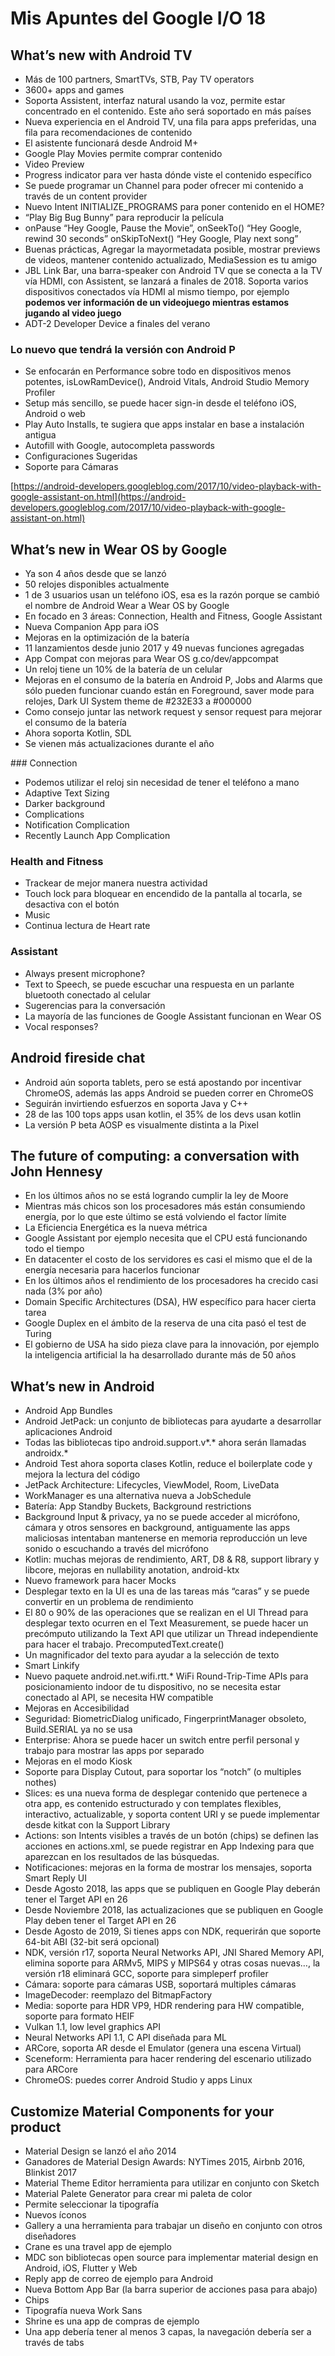 # Mis Apuntes del Google I/O 18

## What’s new with Android TV

- Más de 100 partners, SmartTVs, STB, Pay TV operators
- 3600+ apps and games
- Soporta Assistent, interfaz natural usando la voz, permite estar concentrado en el contenido. Este año será soportado en más países
- Nueva experiencia en el Android TV, una fila para apps preferidas, una fila para recomendaciones de contenido
- El asistente funcionará desde Android M+
- Google Play Movies permite comprar contenido
- Video Preview
- Progress indicator para ver hasta dónde viste el contenido específico
- Se puede programar un Channel para poder ofrecer mi contenido a través de un content provider
- Nuevo Intent INITIALIZE_PROGRAMS para poner contenido en el HOME?
- “Play Big Bug Bunny” para reproducir la película
-  onPause “Hey Google, Pause the Movie”, onSeekTo() “Hey Google, rewind 30 seconds” onSkipToNext() “Hey Google, Play next song”
- Buenas prácticas, Agregar la mayormetadata posible, mostrar previews de videos, mantener contenido actualizado, MediaSession es tu amigo
- JBL Link Bar, una barra-speaker con Android TV que se conecta a la TV vía HDMI, con Assistent, se lanzará a finales de 2018. Soporta varios dispositivos conectados vía HDMI al mismo tiempo, por ejemplo **podemos ver información de un videojuego mientras estamos jugando al video juego**
- ADT-2 Developer Device a finales del verano

### Lo nuevo que tendrá la versión con Android P
- Se enfocarán en Performance sobre todo en dispositivos menos potentes, isLowRamDevice(), Android Vitals, Android Studio Memory Profiler
- Setup más sencillo, se puede hacer sign-in desde el teléfono iOS, Android o web
- Play Auto Installs, te sugiera que apps instalar en base a instalación antigua
- Autofill with Google, autocompleta passwords
- Configuraciones Sugeridas
- Soporte para Cámaras

[https://android-developers.googleblog.com/2017/10/video-playback-with-google-assistant-on.html](https://android-developers.googleblog.com/2017/10/video-playback-with-google-assistant-on.html)

## What’s new in Wear OS by Google

- Ya son 4 años desde que se lanzó
- 50 relojes disponibles actualmente
- 1 de 3 usuarios usan un teléfono iOS, esa es la razón porque se cambió el nombre de Android Wear a Wear OS by Google
- En focado en 3 áreas: Connection, Health and Fitness, Google Assistant
- Nueva Companion App para iOS
- Mejoras en la optimización de la batería
- 11 lanzamientos desde junio 2017 y 49 nuevas funciones agregadas
- App Compat con mejoras para Wear OS g.co/dev/appcompat
- Un reloj tiene un 10% de la batería de un celular
- Mejoras en el consumo de la batería en Android P, Jobs and Alarms que sólo pueden funcionar cuando están en Foreground, saver mode para relojes, Dark UI System theme de #232E33 a #000000
- Como consejo juntar las network request y sensor request para mejorar el consumo de la batería
- Ahora soporta Kotlin, SDL
- Se vienen más actualizaciones durante el año

### Connection
- Podemos utilizar el reloj sin necesidad de tener el teléfono a mano
- Adaptive Text Sizing
- Darker background
- Complications
- Notification Complication
- Recently Launch App Complication

### Health and Fitness
- Trackear de mejor manera nuestra actividad
- Touch lock para bloquear en encendido de la pantalla al tocarla, se desactiva con el botón
- Music
- Continua lectura de Heart rate

### Assistant
- Always present microphone?
- Text to Speech, se puede escuchar una respuesta en un parlante bluetooth conectado al celular
- Sugerencias para la conversación
- La mayoría de las funciones de Google Assistant funcionan en Wear OS
- Vocal responses?

## Android fireside chat

- Android aún soporta tablets, pero se está apostando por incentivar ChromeOS, además las apps Android se pueden correr en ChromeOS
- Seguirán invirtiendo esfuerzos en soporta Java y C++
- 28 de las 100 tops apps usan kotlin, el 35% de los devs usan kotlin
- La versión P beta AOSP es visualmente distinta a la Pixel

## The future of computing: a conversation with John Hennesy

- En los últimos años no se está logrando cumplir la ley de Moore
- Mientras más chicos son los procesadores más están consumiendo energía, por lo que este último se está volviendo el factor límite
- La Eficiencia Energética es la nueva métrica
- Google Assistant por ejemplo necesita que el CPU está funcionando todo el tiempo
- En datacenter el costo de los servidores es casi el mismo que el de la energía necesaria para hacerlos funcionar
- En los últimos años el rendimiento de los procesadores ha crecido casi nada (3% por año)
- Domain Specific Architectures (DSA), HW específico para hacer cierta tarea
- Google Duplex en el ámbito de la reserva de una cita pasó el test de Turing
- El gobierno de USA ha sido pieza clave para la innovación, por ejemplo la inteligencia artificial la ha desarrollado durante más de 50 años

## What’s new in Android

- Android App Bundles
- Android JetPack: un conjunto de bibliotecas para ayudarte a desarrollar aplicaciones Android
- Todas las bibliotecas tipo android.support.v\*.\* ahora serán llamadas androidx.\*
- Android Test ahora soporta clases Kotlin, reduce el boilerplate code y mejora la lectura del código
- JetPack Architecture: Lifecycles, ViewModel, Room, LiveData
- WorkManager es una alternativa nueva a JobSchedule
- Batería: App Standby Buckets, Background restrictions
- Background Input & privacy, ya no se puede acceder al micrófono, cámara y otros sensores en background, antiguamente las apps maliciosas intentaban mantenerse en memoria reproducción un leve sonido o escuchando a través del micrófono
- Kotlin: muchas mejoras de rendimiento, ART, D8 & R8, support library y libcore, mejoras en nullability anotation, android-ktx
- Nuevo framework para hacer Mocks
- Desplegar texto en la UI es una de las tareas más “caras” y se puede convertir en un problema de rendimiento
- El 80 o 90% de las operaciones que se realizan en el UI Thread para desplegar texto ocurren en el Text Measurement, se puede hacer un precómputo utilizando la Text API que utilizar un Thread independiente para hacer el trabajo. PrecomputedText.create()
- Un magnificador del texto para ayudar a la selección de texto
- Smart Linkify
- Nuevo paquete android.net.wifi.rtt.\* WiFi Round-Trip-Time APIs para posicionamiento indoor de tu dispositivo, no se necesita estar conectado al API, se necesita HW compatible
- Mejoras en Accesibilidad
- Seguridad: BiometricDialog unificado, FingerprintManager obsoleto, Build.SERIAL ya no se usa
- Enterprise: Ahora se puede hacer un switch entre perfil personal y trabajo para mostrar las apps por separado
- Mejoras en el modo Kiosk
- Soporte para Display Cutout, para soportar los “notch” (o multiples nothes)
- Slices: es una nueva forma de desplegar contenido que pertenece a otra app, es contenido estructurado y con templates flexibles, interactivo, actualizable, y soporta content URI y se puede implementar desde kitkat con la Support Library
- Actions: son Intents visibles a través de un botón (chips) se definen las acciones en actions.xml, se puede registrar en App Indexing para que aparezcan en los resultados de las búsquedas.
- Notificaciones: mejoras en la forma de mostrar los mensajes, soporta Smart Reply UI
- Desde Agosto 2018, las apps que se publiquen en Google Play deberán tener el Target API en 26
- Desde Noviembre 2018, las actualizaciones que se publiquen en Google Play deben tener el Target API en 26
- Desde Agosto de 2019, Si tienes apps con NDK, requerirán que soporte 64-bit ABI (32-bit será opcional)
- NDK, versión r17, soporta Neural Networks API, JNI Shared Memory API, elimina soporte para ARMv5, MIPS y MIPS64 y otras cosas nuevas…, la versión r18 eliminará GCC, soporte para simpleperf profiler
- Cámara: soporte para cámaras USB, soportará multiples cámaras
- ImageDecoder: reemplazo del BitmapFactory
- Media: soporte para HDR VP9, HDR rendering para HW compatible, soporte para formato HEIF
- Vulkan 1.1, low level graphics API
- Neural Networks API 1.1, C API diseñada para ML
- ARCore, soporta AR desde el Emulator (genera una escena Virtual)
- Sceneform: Herramienta para hacer rendering del escenario utilizado para ARCore
- ChromeOS: puedes correr Android Studio y apps Linux

## Customize Material Components for your product

- Material Design se lanzó el año 2014
- Ganadores de Material Design Awards: NYTimes 2015, Airbnb 2016, Blinkist 2017
- Material Theme Editor herramienta para utilizar en conjunto con Sketch
- Material Palete Generator para crear mi paleta de color
- Permite seleccionar la tipografía
- Nuevos íconos
- Gallery a una herramienta para trabajar un diseño en conjunto con otros diseñadores
- Crane es una travel app de ejemplo
- MDC son bibliotecas open source para implementar material design en Android, iOS, Flutter y Web
- Reply app de correo de ejemplo para Android
- Nueva Bottom App Bar (la barra superior de acciones pasa para abajo)
- Chips
- Tipografía nueva Work Sans
- Shrine es una app de compras de ejemplo
- Una app debería tener al menos 3 capas, la navegación debería ser a través de tabs
